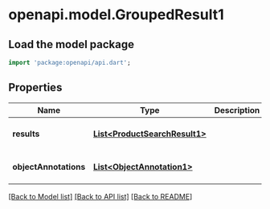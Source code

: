 # openapi.model.GroupedResult1

## Load the model package
```dart
import 'package:openapi/api.dart';
```

## Properties
Name | Type | Description | Notes
------------ | ------------- | ------------- | -------------
**results** | [**List&lt;ProductSearchResult1&gt;**](ProductSearchResult1.md) |  | [optional] [default to []]
**objectAnnotations** | [**List&lt;ObjectAnnotation1&gt;**](ObjectAnnotation1.md) |  | [optional] [default to []]

[[Back to Model list]](../README.md#documentation-for-models) [[Back to API list]](../README.md#documentation-for-api-endpoints) [[Back to README]](../README.md)


